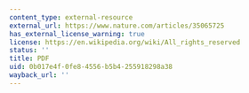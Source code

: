 ```yaml
---
content_type: external-resource
external_url: https://www.nature.com/articles/35065725
has_external_license_warning: true
license: https://en.wikipedia.org/wiki/All_rights_reserved
status: ''
title: PDF
uid: 0b017e4f-0fe8-4556-b5b4-255918298a38
wayback_url: ''
---
```

